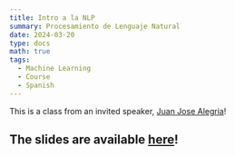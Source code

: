 ```yaml
---
title: Intro a la NLP
summary: Procesamiento de Lenguaje Natural
date: 2024-03-20
type: docs
math: true
tags:
  - Machine Learning
  - Course
  - Spanish
---
```


This is a class from an invited speaker, [Juan Jose Alegria](https://cl.linkedin.com/in/juanjo-alegria)! 

## The slides are available [here](c12_introducción_nlp.pdf)!